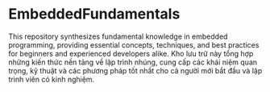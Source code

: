 # EmbeddedFundamentals
This repository synthesizes fundamental knowledge in embedded programming, providing essential concepts, techniques, and best practices for beginners and experienced developers alike.
Kho lưu trữ này tổng hợp những kiến thức nền tảng về lập trình nhúng, cung cấp các khái niệm quan trọng, kỹ thuật và các phương pháp tốt nhất cho cả người mới bắt đầu và lập trình viên có kinh nghiệm.
